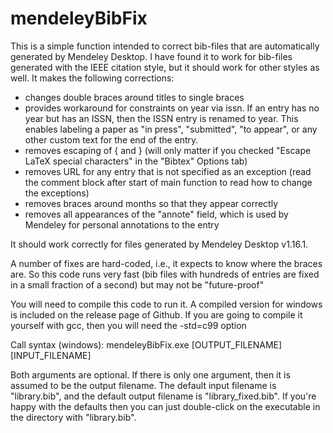 # mendeleyBibFix

This is a simple function intended to correct bib-files that are automatically generated by Mendeley Desktop. I have found it to work for bib-files generated with the IEEE citation style, but it should work for other styles as well. It makes the following corrections:
* changes double braces around titles to single braces
* provides workaround for constraints on year via issn. If an entry has no year but has an ISSN, then the ISSN entry is renamed to year. This enables labeling a paper as "in press", "submitted", "to appear", or any other custom text for the end of the entry.
* removes escaping of { and } (will only matter if you checked "Escape LaTeX special characters" in the "Bibtex" Options tab)
* removes URL for any entry that is not specified as an exception (read the comment block after start of main function to read how to change the exceptions)
* removes braces around months so that they appear correctly
* removes all appearances of the "annote" field, which is used by Mendeley for personal annotations to the entry

It should work correctly for files generated by Mendeley Desktop v1.16.1.

A number of fixes are hard-coded, i.e., it expects to know where the braces are. So this code runs very fast (bib files with hundreds of entries are fixed in a small fraction of a second) but may not be "future-proof"

You will need to compile this code to run it. A compiled version for windows is included on the release page of Github. If you are going to compile it yourself with gcc, then you will need the -std=c99 option

Call syntax (windows):
 		mendeleyBibFix.exe [OUTPUT_FILENAME] [INPUT_FILENAME]

Both arguments are optional. If there is only one argument, then it is assumed to be the output filename. The default input filename is "library.bib", and the default output filename is "library_fixed.bib". If you're happy with the defaults then you can just double-click on the executable in the directory with "library.bib".
